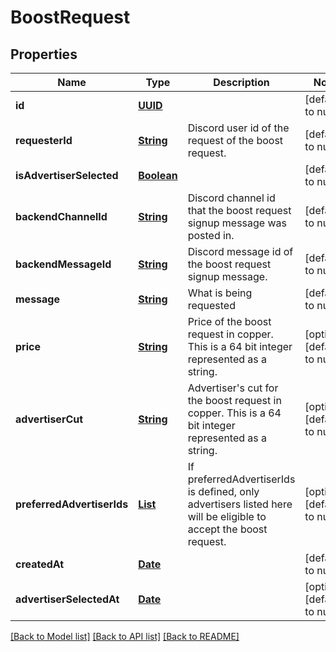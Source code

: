 # BoostRequest
## Properties

Name | Type | Description | Notes
------------ | ------------- | ------------- | -------------
**id** | [**UUID**](UUID.md) |  | [default to null]
**requesterId** | [**String**](string.md) | Discord user id of the request of the boost request. | [default to null]
**isAdvertiserSelected** | [**Boolean**](boolean.md) |  | [default to null]
**backendChannelId** | [**String**](string.md) | Discord channel id that the boost request signup message was posted in. | [default to null]
**backendMessageId** | [**String**](string.md) | Discord message id of the boost request signup message. | [default to null]
**message** | [**String**](string.md) | What is being requested | [default to null]
**price** | [**String**](string.md) | Price of the boost request in copper. This is a 64 bit integer represented as a string. | [optional] [default to null]
**advertiserCut** | [**String**](string.md) | Advertiser&#39;s cut for the boost request in copper. This is a 64 bit integer represented as a string. | [optional] [default to null]
**preferredAdvertiserIds** | [**List**](string.md) | If preferredAdvertiserIds is defined, only advertisers listed here will be eligible to accept the boost request. | [optional] [default to null]
**createdAt** | [**Date**](DateTime.md) |  | [default to null]
**advertiserSelectedAt** | [**Date**](DateTime.md) |  | [optional] [default to null]

[[Back to Model list]](../README.md#documentation-for-models) [[Back to API list]](../README.md#documentation-for-api-endpoints) [[Back to README]](../README.md)

